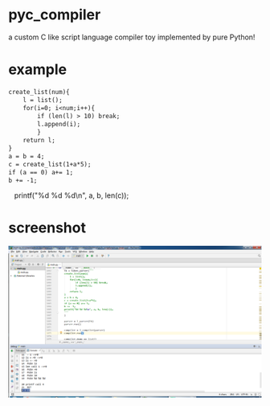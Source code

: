 # pyc_compiler

a custom C like script language compiler toy implemented by pure Python!

# example
    create_list(num){
        l = list();
        for(i=0; i<num;i++){
            if (len(l) > 10) break;
            l.append(i);
            }
        return l;
    }
    a = b = 4;
    c = create_list(1+a*5);
    if (a == 0) a+= 1;    
    b += -1;
    printf("%d %d %d\n", a, b, len(c));

# screenshot

![image](https://github.com/boywhp/pyc_compiler/blob/master/compiler.PNG)
